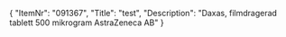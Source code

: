 {
  "ItemNr": "091367",
  "Title": "test",
  "Description": "Daxas, filmdragerad tablett 500 mikrogram AstraZeneca AB"
}